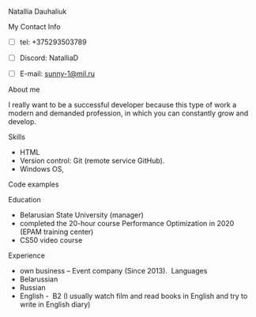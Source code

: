 Natallia Dauhaliuk


My Contact Info

- [ ] tel: +375293503789
- [ ] Discord: NatalliaD
- [ ] E-mail: sunny-1@mil.ru
 

About me

I really want to be a successful developer because this type of work a modern and demanded profession, in which you can constantly grow and develop.


Skills

* HTML
* Version control: Git (remote service GitHub).
* Windows OS, 

Code examples

Education

* Belarusian State University  (manager)
*  completed the 20-hour course Performance Optimization in 2020 (EPAM training center)
* CS50 video course

Experience

*  own business – Event company (Since 2013). 
Languages
* Belarussian
* Russian
* English -  B2 (I usually watch film and read books in English and try to write in English diary)
